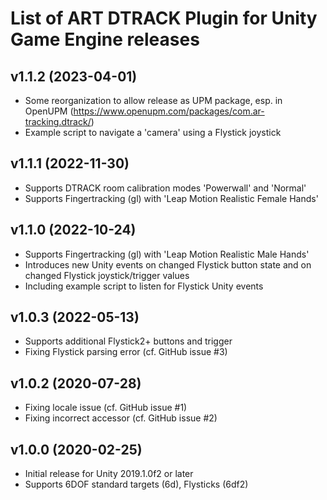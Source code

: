 
# List of ART DTRACK Plugin for Unity Game Engine releases

## v1.1.2 (2023-04-01)

- Some reorganization to allow release as UPM package, esp. in OpenUPM
  (https://www.openupm.com/packages/com.ar-tracking.dtrack/)
- Example script to navigate a 'camera' using a Flystick joystick

## v1.1.1 (2022-11-30)

- Supports DTRACK room calibration modes 'Powerwall' and 'Normal'
- Supports Fingertracking (gl) with 'Leap Motion Realistic Female Hands'

## v1.1.0 (2022-10-24)

- Supports Fingertracking (gl) with 'Leap Motion Realistic Male Hands'
- Introduces new Unity events on changed Flystick button state and
  on changed Flystick joystick/trigger values
- Including example script to listen for Flystick Unity events

## v1.0.3 (2022-05-13)

- Supports additional Flystick2+ buttons and trigger
- Fixing Flystick parsing error (cf. GitHub issue #3)

## v1.0.2 (2020-07-28)

- Fixing locale issue (cf. GitHub issue #1)
- Fixing incorrect accessor (cf. GitHub issue #2)

## v1.0.0 (2020-02-25)

- Initial release for Unity 2019.1.0f2 or later
- Supports 6DOF standard targets (6d), Flysticks (6df2)

